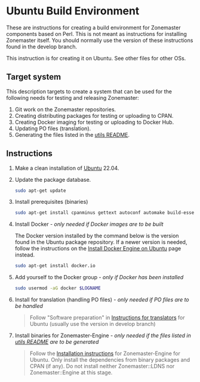 # Ubuntu Build Environment

These are instructions for creating a build environment for Zonemaster components
based on Perl. This is not meant as instructions for installing Zonemaster
itself. You should normally use the version of these instructions found in the
develop branch.

This instruction is for creating it on Ubuntu. See other files for other OSs.

## Target system

This description targets to create a system that can be used for the following
needs for testing and releasing Zonemaster:

1. Git work on the Zonemaster repositories.
2. Creating distributing packages for testing or uploading to CPAN.
3. Creating Docker imaging for testing or uploading to Docker Hub.
4. Updating PO files (translation).
5. Generating the files listed in the [utils README].

## Instructions

1. Make a clean installation of [Ubuntu] 22.04.

2. Update the package database.

   ```sh
   sudo apt-get update
   ```

3. Install prerequisites (binaries)

   ```sh
   sudo apt-get install cpanminus gettext autoconf automake build-essential libdevel-checklib-perl libmodule-install-xsutil-perl libssl-dev libidn2-dev libtool
   ```

4. Install Docker - *only needed if Docker images are to be built*

   The Docker version installed by the command below is the version found in the
   Ubuntu package repository. If a newer version is needed, follow the
   instructions on the [Install Docker Engine on Ubuntu] page instead.

   ```sh
   sudo apt-get install docker.io
   ```

5. Add yourself to the Docker group - *only if Docker has been installed*

   ```sh
   sudo usermod -aG docker $LOGNAME
   ```

6. Install for translation (handling PO files) -
   *only needed if PO files are to be handled*

   > Follow "Software preparation" in [Instructions for translators] for Ubuntu
   > (usually use the version in develop branch)

7. Install binaries for Zonemaster-Engine -
   *only needed if the files listed in [utils README] are to be generated*

   > Follow the [Installation instructions] for Zonemaster-Engine for Ubuntu. Only
   > install the dependencies from binary packages and CPAN (if any). Do not
   > install neither Zonemaster::LDNS nor Zonemaster::Engine at this stage.




[Install Docker Engine on Ubuntu]:         https://docs.docker.com/engine/install/ubuntu/
[Installation instructions]:               https://github.com/zonemaster/zonemaster-engine/blob/develop/docs/Installation.md
[Instructions for translators]:            https://github.com/zonemaster/zonemaster-engine/blob/develop/docs/Translation-translators.md#software-preparation
[Ubuntu]:                                  https://ubuntu.com/
[Utils README]:                            ../../../utils/README.md

